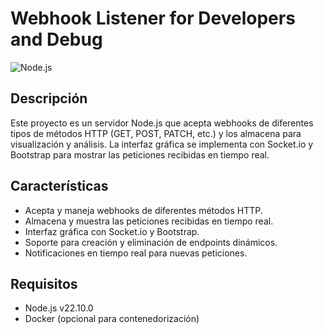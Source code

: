 # Webhook Listener for Developers and Debug

![Node.js](https://img.shields.io/badge/Node.js-v22.10.0-green)

## Descripción

Este proyecto es un servidor Node.js que acepta webhooks de diferentes tipos de métodos HTTP (GET, POST, PATCH, etc.) y los almacena para visualización y análisis. La interfaz gráfica se implementa con Socket.io y Bootstrap para mostrar las peticiones recibidas en tiempo real.

## Características

- Acepta y maneja webhooks de diferentes métodos HTTP.
- Almacena y muestra las peticiones recibidas en tiempo real.
- Interfaz gráfica con Socket.io y Bootstrap.
- Soporte para creación y eliminación de endpoints dinámicos.
- Notificaciones en tiempo real para nuevas peticiones.

## Requisitos

- Node.js v22.10.0
- Docker (opcional para contenedorización)

   
